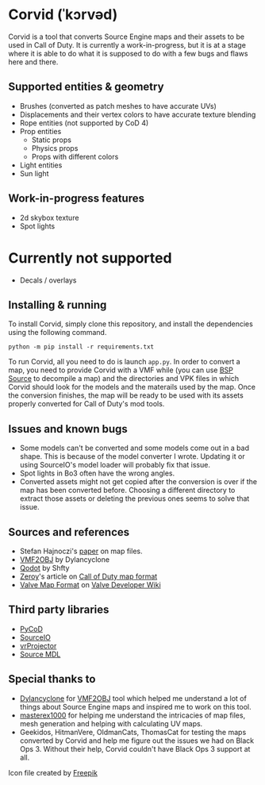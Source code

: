 # Corvid (ˈkɔrvəd)
Corvid is a tool that converts Source Engine maps and their assets to be used in Call of Duty. It is currently a work-in-progress, but it is at a stage where it is able to do what it is supposed to do with a few bugs and flaws here and there.

## Supported entities & geometry
- Brushes (converted as patch meshes to have accurate UVs)
- Displacements and their vertex colors to have accurate texture blending
- Rope entities (not supported by CoD 4)
- Prop entities
   - Static props
   - Physics props
   - Props with different colors
- Light entities
- Sun light

## Work-in-progress features
- 2d skybox texture
- Spot lights

# Currently not supported
- Decals / overlays

## Installing & running
To install Corvid, simply clone this repository, and install the dependencies using the following command.

```
python -m pip install -r requirements.txt
```
To run Corvid, all you need to do is launch `app.py`. In order to convert a map, you need to provide Corvid with a VMF while (you can use [BSP Source](https://github.com/ata4/bspsrc/releases) to decompile a map) and the directories and VPK files in which Corvid should look for the models and the materails used by the map. Once the conversion finishes, the map will be ready to be used with its assets properly converted for Call of Duty's mod tools.

## Issues and known bugs
- Some models can't be converted and some models come out in a bad shape. This is because of the model converter I wrote. Updating it or using SourceIO's model loader will probably fix that issue.
- Spot lights in Bo3 often have the wrong angles.
- Converted assets might not get copied after the conversion is over if the map has been converted before. Choosing a different directory to extract those assets or deleting the previous ones seems to solve that issue.

## Sources and references
- Stefan Hajnoczi's [paper](https://github.com/stefanha/map-files/blob/master/MAPFiles.pdf) on map files.
- [VMF2OBJ](https://github.com/Dylancyclone/VMF2OBJ) by Dylancyclone
- [Qodot](https://github.com/Shfty/qodot-plugin) by Shfty
- [Zeroy](https://zeroy.com)'s article on [Call of Duty map format](https://wiki.zeroy.com/index.php?title=Call_of_Duty_4:_.MAP_file_structure)
- [Valve Map Format](https://developer.valvesoftware.com/wiki/Valve_Map_Format) on [Valve Developer Wiki](https://developer.valvesoftware.com/)

## Third party libraries
- [PyCoD](https://github.com/SE2Dev/PyCoD)
- [SourceIO](https://github.com/REDxEYE/SourceIO/)
- [vrProjector](https://github.com/bhautikj/vrProjector/)
- [Source MDL](https://github.com/myuce/source-mdl)

## Special thanks to
- [Dylancyclone](https://github.com/Dylancyclone) for [VMF2OBJ](https://github.com/Dylancyclone/VMF2OBJ) tool which helped me understand a lot of things about Source Engine maps and inspired me to work on this tool.
- [masterex1000](https://github.com/masterex1000) for helping me understand the intricacies of map files, mesh generation and helping with calculating UV maps.
- Geekidos, HitmanVere, OldmanCats, ThomasCat for testing the maps converted by Corvid and help me figure out the issues we had on Black Ops 3. Without their help, Corvid couldn't have Black Ops 3 support at all.

Icon file created by [Freepik](https://www.flaticon.com/authors/freepik)